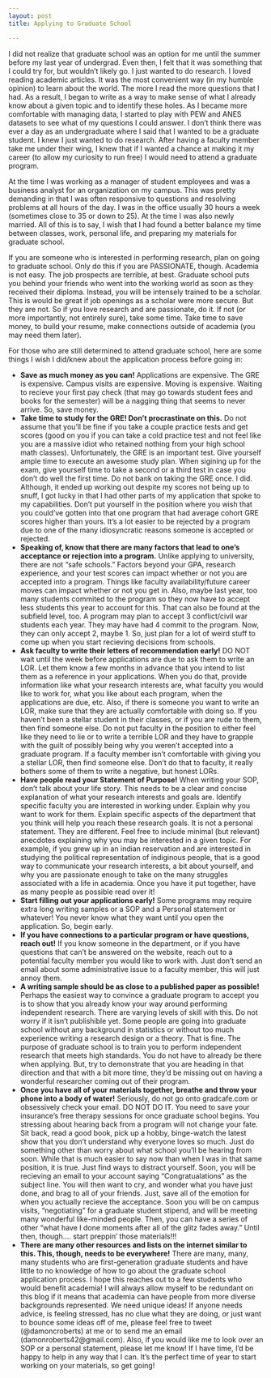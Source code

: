 ```yaml
---
layout: post
title: Applying to Graduate School

---
```

I did not realize that graduate school was an option for me until the summer before my last year of undergrad. Even then, I felt that it was something that I could try for, but wouldn’t likely go. I just wanted to do research. I loved reading academic articles. It was the most convenient way (in my humble opinion) to learn about the world. The more I read the more questions that I had. As a result, I began to write as a way to make sense of what I already know about a given topic and to identify these holes. As I became more comfortable with managing data, I started to play with PEW and ANES datasets to see what of my questions I could answer. I don’t think there was ever a day as an undergraduate where I said that I wanted to be a graduate student. I knew I just wanted to do research. After having a faculty member take me under their wing, I knew that if I wanted a chance at making it my career (to allow my curiosity to run free) I would need to attend a graduate program.

At the time I was working as a manager of student employees and was a business analyst for an organization on my campus. This was pretty demanding in that I was often responsive to questions and resolving problems at all hours of the day. I was in the office usually 30 hours a week (sometimes close to 35 or down to 25). At the time I was also newly married. All of this is to say, I wish that I had found a better balance my time between classes, work, personal life, and preparing my materials for graduate school.

If you are someone who is interested in performing research, plan on going to graduate school. Only do this if you are PASSIONATE, though. Academia is not easy. The job prospects are terrible, at best. Graduate school puts you behind your friends who went into the working world as soon as they received their diploma. Instead, you will be intensely trained to be a scholar. This is would be great if job openings as a scholar were more secure. But they are not. So if you love research and are passionate, do it. If not (or more importantly, not entirely sure), take some time. Take time to save money, to build your resume, make connections outside of academia (you may need them later).

For those who are still determined to attend graduate school, here are some things I wish I did/knew about the application process before going in:

<ul>
<li><strong>Save as much money as you can!</strong> Applications are expensive. The GRE is expensive. Campus visits are expensive. Moving is expensive. Waiting to recieve your first pay check (that may go towards student fees and books for the semester) will be a nagging thing that seems to never arrive. So, save money.</li>

<li><strong>Take time to study for the GRE! Don’t procrastinate on this.</strong> Do not assume that you’ll be fine if you take a couple practice tests and get scores (good on you if you can take a cold practice test and not feel like you are a massive idiot who retained nothing from your high school math classes). Unfortunately, the GRE is an important test. Give yourself ample time to execute an awesome study plan. When sigining up for the exam, give yourself time to take a second or a third test in case you don’t do well the first time. Do not bank on taking the GRE once. I did. Although, it ended up working out despite my scores not being up to snuff, I got lucky in that I had other parts of my application that spoke to my capabilities. Don’t put yourself in the position where you wish that you could’ve gotten into that one program that had average cohort GRE scores higher than yours. It’s a lot easier to be rejected by a program due to one of the many idiosyncratic reasons someone is accepted or rejected.</li>

<li><strong>Speaking of, know that there are many factors that lead to one’s acceptance or rejection into a program.</strong> Unlike applying to university, there are not “safe schools.” Factors beyond your GPA, research experience, and your test scores can impact whether or not you are accepted into a program. Things like faculty availability/future career moves can impact whether or not you get in. Also, maybe last year, too many students commited to the program so they now have to accept less students this year to account for this. That can also be found at the subfield level, too. A program may plan to accept 3 conflict/civil war students each year. They may have had 4 commit to the program. Now, they can only accept 2, maybe 1. So, just plan for a lot of weird stuff to come up when you start recieving decisions from schools.</li>

<li><strong>Ask faculty to write their letters of recommendation early!</strong> DO NOT wait until the week before applications are due to ask them to write an LOR. Let them know a few months in advance that you intend to list them as a reference in your applications. When you do that, provide information like what your research interests are, what faculty you would like to work for, what you like about each program, when the applications are due, etc. Also, if there is someone you want to write an LOR, make sure that they are actually comfortable with doing so. If you haven’t been a stellar student in their classes, or if you are rude to them, then find someone else. Do not put faculty in the position to either feel like they need to lie or to write a terrible LOR and they have to grapple with the guilt of possibly being why you weren’t accepted into a graduate program. If a faculty member isn’t comfortable with giving you a stellar LOR, then find someone else. Don’t do that to faculty, it really bothers some of them to write a negative, but honest LORs.</li>

<li><strong>Have people read your Statement of Purpose!</strong> When writing your SOP, don’t talk about your life story. This needs to be a clear and concise explanation of what your research interests and goals are. Identify specific faculty you are interested in working under. Explain why you want to work for them. Explain specific aspects of the department that you think will help you reach these research goals. It is not a personal statement. They are different. Feel free to include minimal (but relevant) anecdotes explaining why you may be interested in a given topic. For example, if you grew up in an indian reservation and are interested in studying the political representation of indiginous people, that is a good way to communicate your research interests, a bit about yourself, and why you are passionate enough to take on the many struggles associated with a life in academia. Once you have it put together, have as many people as possible read over it!</li>

<li><strong>Start filling out your applications early!</strong> Some programs may require extra long writing samples or a SOP and a Personal statement or whatever! You never know what they want until you open the application. So, begin early.</li>

<li><strong>If you have connections to a particular program or have questions, reach out!</strong> If you know someone in the department, or if you have questions that can’t be answered on the website, reach out to a potential faculty member you would like to work with. Just don’t send an email about some administrative issue to a faculty member, this will just annoy them.</li>

<li><strong>A writing sample should be as close to a published paper as possible!</strong> Perhaps the easiest way to convince a graduate program to accept you is to show that you already know your way around performing independent research. There are varying levels of skill with this. Do not worry if it isn’t publishible yet. Some people are going into graduate school without any background in statistics or without too much experience writing a research design or a theory. That is fine. The purpose of graduate school is to train you to perform independent research that meets high standards. You do not have to already be there when applying. But, try to demonstrate that you are heading in that direction and that with a bit more time, they’d be missing out on having a wonderful researcher coming out of their program.</li>

<li><strong>Once you have all of your materials together, breathe and throw your phone into a body of water!</strong> Seriously, do not go onto gradcafe.com or obsessively check your email. DO NOT DO IT. You need to save your insurance’s free therapy sessions for once graduate school begins. You stressing about hearing back from a program will not change your fate. Sit back, read a good book, pick up a hobby, binge-watch the latest show that you don’t understand why everyone loves so much. Just do something other than worry about what school you’ll be hearing from soon. While that is much easier to say now than when I was in that same position, it is true. Just find ways to distract yourself. Soon, you will be recieving an email to your account saying “Congratualations” as the subject line. You will then want to cry, and wonder what you have just done, and brag to all of your friends. Just, save all of the emotion for when you actually recieve the acceptance. Soon you will be on campus visits, “negotiating” for a graduate student stipend, and will be meeting many wonderful like-minded people. Then, you can have a series of other “what have I done moments after all of the glitz fades away.” Until then, though…. start preppin’ those materials!!!</li>

<li><strong>There are many other resources and lists on the internet similar to this. This, though, needs to be everywhere!</strong> There are many, many, many students who are first-generation graduate students and have little to no knowledge of how to go about the graduate school application process. I hope this reaches out to a few students who would benefit academia! I will always allow myself to be redundant on this blog if it means that academia can have people from more diverse backgrounds represented. We need unique ideas! If anyone needs advice, is feeling stressed, has no clue what they are doing, or just want to bounce some ideas off of me, please feel free to tweet (@damoncroberts) at me or to send me an email (damonroberts42@gmail.com). Also, if you would like me to look over an SOP or a personal statement, please let me know! If I have time, I’d be happy to help in any way that I can. It’s the perfect time of year to start working on your materials, so get going!</li>
</ul>

